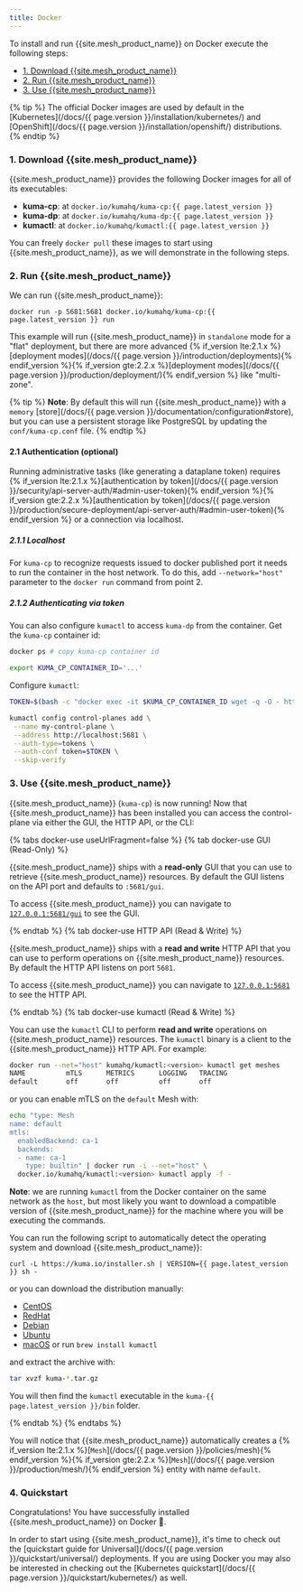 ```yaml
---
title: Docker
---
```


To install and run {{site.mesh_product_name}} on Docker execute the following steps:

- [1. Download {{site.mesh_product_name}}](#1-download-kuma)
- [2. Run {{site.mesh_product_name}}](#2-run-kuma)
- [3. Use {{site.mesh_product_name}}](#3-use-kuma)

{% tip %}
The official Docker images are used by default in the [Kubernetes](/docs/{{ page.version }}/installation/kubernetes/) and [OpenShift](/docs/{{ page.version }}/installation/openshift/) distributions.
{% endtip %}

### 1. Download {{site.mesh_product_name}}

{{site.mesh_product_name}} provides the following Docker images for all of its executables:

- **kuma-cp**: at `docker.io/kumahq/kuma-cp:{{ page.latest_version }}`
- **kuma-dp**: at `docker.io/kumahq/kuma-dp:{{ page.latest_version }}`
- **kumactl**: at `docker.io/kumahq/kumactl:{{ page.latest_version }}`

You can freely `docker pull` these images to start using {{site.mesh_product_name}}, as we will demonstrate in the following steps.

### 2. Run {{site.mesh_product_name}}

We can run {{site.mesh_product_name}}:

`docker run -p 5681:5681 docker.io/kumahq/kuma-cp:{{ page.latest_version }} run`

This example will run {{site.mesh_product_name}} in `standalone` mode for a "flat" deployment, but there are more advanced {% if_version lte:2.1.x %}[deployment modes](/docs/{{ page.version }}/introduction/deployments){% endif_version %}{% if_version gte:2.2.x %}[deployment modes](/docs/{{ page.version }}/production/deployment/){% endif_version %} like "multi-zone".

{% tip %}
**Note**: By default this will run {{site.mesh_product_name}} with a `memory` [store](/docs/{{ page.version }}/documentation/configuration#store), but you can use a persistent storage like PostgreSQL by updating the `conf/kuma-cp.conf` file.
{% endtip %}

#### 2.1 Authentication (optional)

Running administrative tasks (like generating a dataplane token) requires {% if_version lte:2.1.x %}[authentication by token](/docs/{{ page.version }}/security/api-server-auth/#admin-user-token){% endif_version %}{% if_version gte:2.2.x %}[authentication by token](/docs/{{ page.version }}/production/secure-deployment/api-server-auth/#admin-user-token){% endif_version %} or a connection via localhost.

##### 2.1.1 Localhost

For `kuma-cp` to recognize requests issued to docker published port it needs to run the container in the host network.
To do this, add `--network="host"` parameter to the `docker run` command from point 2.

##### 2.1.2 Authenticating via token

You can also configure `kumactl` to access `kuma-dp` from the container.
Get the `kuma-cp` container id:

```sh
docker ps # copy kuma-cp container id

export KUMA_CP_CONTAINER_ID='...'
```

Configure `kumactl`:

```sh
TOKEN=$(bash -c "docker exec -it $KUMA_CP_CONTAINER_ID wget -q -O - http://localhost:5681/global-secrets/admin-user-token" | jq -r .data | base64 -d)

kumactl config control-planes add \
 --name my-control-plane \
 --address http://localhost:5681 \
 --auth-type=tokens \
 --auth-conf token=$TOKEN \
 --skip-verify
```

### 3. Use {{site.mesh_product_name}}

{{site.mesh_product_name}} (`kuma-cp`) is now running! Now that {{site.mesh_product_name}} has been installed you can access the control-plane via either the GUI, the HTTP API, or the CLI:

{% tabs docker-use useUrlFragment=false %}
{% tab docker-use GUI (Read-Only) %}

{{site.mesh_product_name}} ships with a **read-only** GUI that you can use to retrieve {{site.mesh_product_name}} resources. By default the GUI listens on the API port and defaults to `:5681/gui`.

To access {{site.mesh_product_name}} you can navigate to [`127.0.0.1:5681/gui`](http://127.0.0.1:5681/gui) to see the GUI.

{% endtab %}
{% tab docker-use HTTP API (Read & Write) %}

{{site.mesh_product_name}} ships with a **read and write** HTTP API that you can use to perform operations on {{site.mesh_product_name}} resources. By default the HTTP API listens on port `5681`.

To access {{site.mesh_product_name}} you can navigate to [`127.0.0.1:5681`](http://127.0.0.1:5681) to see the HTTP API.

{% endtab %}
{% tab docker-use kumactl (Read & Write) %}

You can use the `kumactl` CLI to perform **read and write** operations on {{site.mesh_product_name}} resources. The `kumactl` binary is a client to the {{site.mesh_product_name}} HTTP API. For example:

```sh
docker run --net="host" kumahq/kumactl:<version> kumactl get meshes
NAME          mTLS      METRICS      LOGGING   TRACING
default       off       off          off       off
```

or you can enable mTLS on the `default` Mesh with:

```sh
echo "type: Mesh
name: default
mtls:
  enabledBackend: ca-1
  backends:
  - name: ca-1
    type: builtin" | docker run -i --net="host" \
  docker.io/kumahq/kumactl:<version> kumactl apply -f -
```

**Note**: we are running `kumactl` from the Docker container on the same network as the `host`, but most likely you want to download a compatible version of {{site.mesh_product_name}} for the machine where you will be executing the commands.

You can run the following script to automatically detect the operating system and download {{site.mesh_product_name}}:

<div class="language-sh">
<pre class="no-line-numbers"><code>curl -L https://kuma.io/installer.sh | VERSION={{ page.latest_version }} sh -</code></pre>
</div>

or you can download the distribution manually:

- <a href="https://download.konghq.com/mesh-alpine/kuma-{{ page.latest_version }}-centos-amd64.tar.gz">CentOS</a>
- <a href="https://download.konghq.com/mesh-alpine/kuma-{{ page.latest_version }}-rhel-amd64.tar.gz">RedHat</a>
- <a href="https://download.konghq.com/mesh-alpine/kuma-{{ page.latest_version }}-debian-amd64.tar.gz">Debian</a>
- <a href="https://download.konghq.com/mesh-alpine/kuma-{{ page.latest_version }}-ubuntu-amd64.tar.gz">Ubuntu</a>
- <a href="https://download.konghq.com/mesh-alpine/kuma-{{ page.latest_version }}-darwin-amd64.tar.gz">macOS</a> or run `brew install kumactl`

and extract the archive with:

```sh
tar xvzf kuma-*.tar.gz
```

You will then find the `kumactl` executable in the `kuma-{{ page.latest_version }}/bin` folder.

{% endtab %}
{% endtabs %}

You will notice that {{site.mesh_product_name}} automatically creates a {% if_version lte:2.1.x %}[`Mesh`](/docs/{{ page.version }}/policies/mesh){% endif_version %}{% if_version gte:2.2.x %}[`Mesh`](/docs/{{ page.version }}/production/mesh/){% endif_version %} entity with name `default`.

### 4. Quickstart

Congratulations! You have successfully installed {{site.mesh_product_name}} on Docker 🚀.

In order to start using {{site.mesh_product_name}}, it's time to check out the [quickstart guide for Universal](/docs/{{ page.version }}/quickstart/universal/) deployments. If you are using Docker you may also be interested in checking out the [Kubernetes quickstart](/docs/{{ page.version }}/quickstart/kubernetes/) as well.
